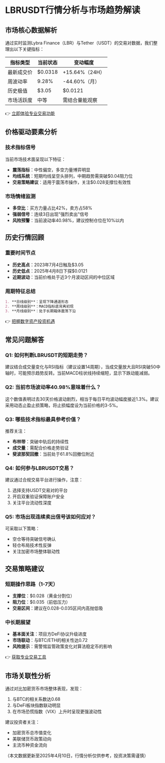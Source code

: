 # LBRUSDT行情分析与市场趋势解读

## 市场核心数据解析

通过实时监测Lybra Finance（LBR）与Tether（USDT）的交易对数据，我们整理出以下关键指标：

| 指标类型       | 当前状态 | 变动幅度      |
|----------------|----------|---------------|
| 最新成交价     | $0.0318  | +15.64%（24H）|
| 周波动率       | 9.28%    | -44.60%（月） |
| 历史极值       | $3.05    | $0.0121       |
| 市场活跃度     | 中等     | 需结合量能观察 |

👉 [立即体验专业交易功能](https://bit.ly/okx_welcome)

## 价格驱动要素分析

### 技术指标信号
当前市场技术面呈现以下特征：
- **震荡指标**：中性偏空，多空力量博弈明显
- **均线系统**：短期均线呈空头排列，中期趋势需突破$0.04阻力位
- **交易策略建议**：适用于震荡市操作，关注$0.028支撑位有效性

### 市场情绪监测
- **多空比**：买方力量占比42%，卖方占58%
- **强弱信号**：连续3日出现"强烈卖出"信号
- **风险预警**：当前波动率40.98%，建议控制仓位在10%以内

## 历史行情回顾

### 重要时间节点
- **历史高点**：2023年7月4日触及$3.05
- **历史低点**：2025年4月8日下探$0.0121
- **近期波动**：当前价格处于近3个月波动区间的中位区域

### 周期特征总结
```markdown
1. **日线级别**：呈现下降通道形态
2. **周线级别**：MACD指标底背离初现
3. **月线级别**：处于长期箱体震荡下沿
```

👉 [把握数字资产投资机遇](https://bit.ly/okx_welcome)

## 常见问题解答

### Q1: 如何判断LBRUSDT的短期走势？
建议结合成交量变化与RSI指标（建议设置14周期），当成交量放大且RSI突破50中轴时，可能预示趋势反转。当前MACD柱状线持续缩短，显示下跌动能减弱。

### Q2: 当前市场波动率40.98%意味着什么？
这个数值表明过去30天价格波动剧烈，相当于每日平均波动幅度接近1.3%。建议采用动态止盈止损策略，将止损幅度设为当前价格的3-5%。

### Q3: 哪些技术指标最具参考价值？
推荐关注：
- **布林带**：突破中轨后的持续性
- **成交量**：需配合价格走势验证
- **斐波那契回撤**：当前处于61.8%回撤位附近

### Q4: 如何参与LBRUSDT交易？
建议通过合规交易平台进行操作，注意：
1. 选择支持USDT交易对的平台
2. 开启双重验证保障账户安全
3. 关注平台流动性深度

### Q5: 市场出现连续卖出信号该如何应对？
可采取以下策略：
- 空仓等待突破信号确认
- 轻仓布局技术性反弹
- 关注加密市场整体联动性

## 交易策略建议

### 短期操作思路（1-7天）
- **支撑位**：$0.028（黄金分割位）
- **阻力位**：$0.035（前低压力）
- **交易区间**：建议在0.028-0.035区间内高抛低吸

### 中长期展望
- **基本面关注**：项目方DeFi协议升级进度
- **市场联动**：与BTC/ETH的相关性达0.72
- **风险提示**：需警惕监管政策变化对算法稳定币的影响

👉 [获取专业交易工具](https://bit.ly/okx_welcome)

## 市场关联性分析

通过对比加密货币市场整体表现，发现：
1. 与BTC的相关系数达0.68
2. 与DeFi板块指数联动明显
3. 在市场恐慌指数（VIX）上升时呈现更强波动性

建议投资者关注：
- 加密货币总市值变化
- 美联储货币政策动向
- 主流币种资金流向

（本文数据更新至2025年4月10日，行情分析仅供参考，投资决策需谨慎）